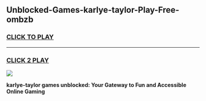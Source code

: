 
## Unblocked-Games-karlye-taylor-Play-Free-ombzb
<h3>
<a href="https://premium76.site?title=karlye-taylor&ref=24M">CLICK TO PLAY</a></h3>
<hr>

<h3>
<a href="https://premium76.site?title=karlye-taylor&ref=24M">CLICK 2 PLAY</a>
  
</h3>

<a href="https://premium76.site?title=karlye-taylor&ref=24M"><img src="https://clearcache.store/games.png"></a>


**karlye-taylor games unblocked: Your Gateway to Fun and Accessible Online Gaming**
